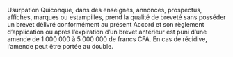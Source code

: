 Usurpation
Quiconque, dans des enseignes, annonces, prospectus, affiches, marques ou estampilles, prend
la qualité de breveté sans posséder un brevet délivré conformément au présent Accord et son
règlement d’application ou après l’expiration d’un brevet antérieur est puni d’une amende
de 1 000 000 à 5 000 000 de francs CFA. En cas de récidive, l’amende peut être portée au
double.